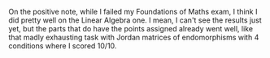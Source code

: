 On the positive note, while I failed my Foundations of Maths exam, I think I did pretty well on the Linear Algebra one. I mean, I can't see the results just yet, but the parts that do have the points assigned already went well, like that madly exhausting task with Jordan matrices of endomorphisms with 4 conditions where I scored 10/10.
